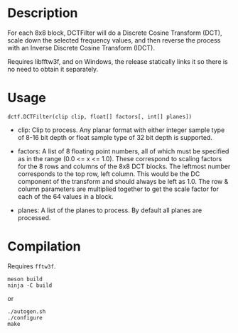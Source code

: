 Description
===========

For each 8x8 block, DCTFilter will do a Discrete Cosine Transform (DCT), scale down the selected frequency values, and then reverse the process with an Inverse Discrete Cosine Transform (IDCT).

Requires libfftw3f, and on Windows, the release statically links it so there is no need to obtain it separately.


Usage
=====

    dctf.DCTFilter(clip clip, float[] factors[, int[] planes])

* clip: Clip to process. Any planar format with either integer sample type of 8-16 bit depth or float sample type of 32 bit depth is supported.

* factors: A list of 8 floating point numbers, all of which must be specified as in the range (0.0 <= x <= 1.0). These correspond to scaling factors for the 8 rows and columns of the 8x8 DCT blocks. The leftmost number corresponds to the top row, left column. This would be the DC component of the transform and should always be left as 1.0. The row & column parameters are multiplied together to get the scale factor for each of the 64 values in a block.

* planes: A list of the planes to process. By default all planes are processed.


Compilation
===========

Requires `fftw3f`.

```
meson build
ninja -C build
```

or

```
./autogen.sh
./configure
make
```
